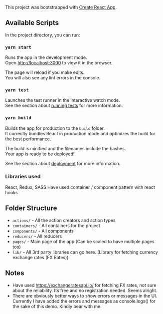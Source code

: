 This project was bootstrapped with [Create React App](https://github.com/facebook/create-react-app).

## Available Scripts

In the project directory, you can run:

### `yarn start`

Runs the app in the development mode.<br />
Open [http://localhost:3000](http://localhost:3000) to view it in the browser.

The page will reload if you make edits.<br />
You will also see any lint errors in the console.

### `yarn test`

Launches the test runner in the interactive watch mode.<br />
See the section about [running tests](https://facebook.github.io/create-react-app/docs/running-tests) for more information.

### `yarn build`

Builds the app for production to the `build` folder.<br />
It correctly bundles React in production mode and optimizes the build for the best performance.

The build is minified and the filenames include the hashes.<br />
Your app is ready to be deployed!

See the section about [deployment](https://facebook.github.io/create-react-app/docs/deployment) for more information.

### Libraries used
React, Redux, SASS 
Have used container / component pattern with react hooks.

## Folder Structure
* `actions/` - All the action creators and action types
* `containers/` - All containers for the project
* `components/` - All components
* `reducers/` - All reducers
* `pages/` - Main page of the app (Can be scaled to have multiple pages too)
* `lib/` - All 3rd party libraries can go here. (Library for fetching currency exchange rates (FX Rates))

## Notes
* Have used https://exchangeratesapi.io/ for fetching FX rates, not sure about the reliability. Its free and no registration needed. Seems alright.
* There are obviously better ways to show errors or messages in the UI. Currently I have added the errors and messages as console.logs() for the sake of this demo. Kindly bear with me.